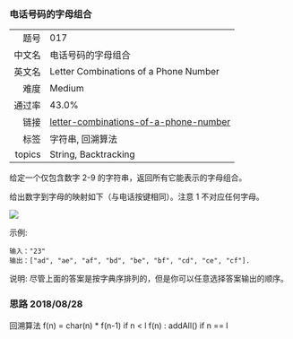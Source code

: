 ### 电话号码的字母组合
|	|	|
|---:|:---|
|题号|017|
|中文名|电话号码的字母组合|
|英文名|Letter Combinations of a Phone Number|
|难度|Medium|
|通过率|43.0%|
|链接|[letter-combinations-of-a-phone-number](https://leetcode-cn.com/problems/letter-combinations-of-a-phone-number/description/)
|标签|字符串, 回溯算法|
|topics|String, Backtracking|


给定一个仅包含数字 2-9 的字符串，返回所有它能表示的字母组合。

给出数字到字母的映射如下（与电话按键相同）。注意 1 不对应任何字母。

![](http://upload.wikimedia.org/wikipedia/commons/thumb/7/73/Telephone-keypad2.svg/200px-Telephone-keypad2.svg.png)

示例:

```
输入："23"
输出：["ad", "ae", "af", "bd", "be", "bf", "cd", "ce", "cf"].

```

说明:
尽管上面的答案是按字典序排列的，但是你可以任意选择答案输出的顺序。



### 思路 2018/08/28
回溯算法 
f(n) = char(n) * f(n-1) if n < l
f(n) : addAll() if n == l